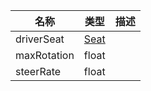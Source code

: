 | 名称 | 类型 | 描述 |
| ----------- | ----------- | ----------- |
| driverSeat | [Seat](https://github.com/Nevin23333/RavenfieldCommunityResource/tree/cn/Documents/Components/Vehicle/Seat.md)  |  |
| maxRotation  | float  |  |
| steerRate |  float |  |
